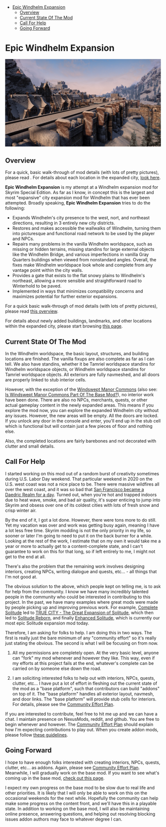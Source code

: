 - [Epic Windhelm Expansion](#epic-windhelm-expansion)
  - [Overview](#overview)
  - [Current State Of The Mod](#current-state-of-the-mod)
  - [Call For Help](#call-for-help)
  - [Going Forward](#going-forward)

# Epic Windhelm Expansion

![](/windhelm/pics/southwall.png?raw=true "An Epic Windhelm Expansion Mod")

## Overview

For a quick, basic walk-through of mod details (with lots of pretty pictures), please read . For details about each location in the expanded city, [look here](/windhelm/details.md).

**Epic Windhelm Expansion** is my attempt at a Windhelm expansion mod for Skyrim Special Edition. As far as I know, in concept this is the largest and most "expansive" city expansion mod for Windhelm that has ever been attempted. Broadly speaking, **Epic Windhelm Expansion** tries to do the following:

* Expands Windhelm's city presence to the west, nort, and northeast directions, resulting in 3 entirely new city districts.
* Restores and makes accessible the wallwalks of Windhelm, turning them into picturesque and functional road network to be used by the player and NPCs.
* Repairs many problems in the vanilla Windhelm worldspace, such as missing or hidden terrains, missing standins for large external objects like the Windhelm Bridge, and various imperfections in vanilla Gray Quarters buildings when viewed from nonstandard angles. Overall, the fixes make Windhelm worldspace look whole and complete from any vantage point within the city walls.
* Provides a gate that exists to the flat snowy plains to Windhelm's northeast, allowing a more sensible and straightforward road to Winterhold to be paved.
* Implemented in ways that minimizes compatibility concerns and maximizes potential for further exterior expansions.

For a quick basic walk-through of mod details (with lots of pretty pictures), please read [this overview](/windhelm/overview.md).

For details about newly added buildings, landmarks, and other locations within the expanded city, please start browsing [this page](/windhelm/details.md).


## Current State Of The Mod

In the Windhelm worldspace, the basic layout, structures, and building locations are finished. The vanilla fixups are also complete as far as I can tell. We also have standins, whether it be Tamriel worldspace standins for Windhelm worldspace objects, or Windhelm worldspace standins for Tamriel worldspace objects. All exteriors are fully navmeshed, and all doors are properly linked to stub interior cells.

However, with the exception of the [Windswept Manor Commons](/windhelm/details/windswept/commons.md) (also see: [Is Windswept Manor Commons Part Of The Base Mod?](/windhelm/plan.md#is-windswept-manor-commons-part-of-the-base-mod)), no interior work have been done. There are also no NPCs, merchants, quests, or other actual gameplay content in the newly expanded areas. This means if you explore the mod now, you can explore the expanded Windhelm city without any issues. However, the new areas will be empty. All the doors are locked. If you unlock any door in the console and enter, you'll end up in the stub cell which is functional but will contain just a few pieces of floor and nothing else.

Also, the completed locations are fairly barebones and not decorated with clutter and small details.


## Call For Help

I started working on this mod out of a random burst of creativity sometimes during U.S. Labor Day weekend. That particular weekend in 2020 on the U.S. west coast was not a nice place to be. There were massive wildfires all over the west coast, and it was so bad that [San Francisco became a Daedric Realm for a day](https://www.youtube.com/watch?v=so-FcHTWEIY). Turned out, when you're hot and trapped indoors due to heat wave, smoke, and bad air quality, it's super enticing to jump into Skyrim and obsess over one of its coldest cities with lots of fresh snow and crisp winter air.

By the end of it, I got a lot done. However, there were tons more to do still. Yet my vacation was over and work was getting busy again, meaning I have a lot less free time.  Skyrim modding is not the only priority in my life, so sooner or later I'm going to need to put it on the back burner for a while. Looking at the rest of the work, I estimate that on my own it would take me a year or more to actually get to a content-complete state, and I can't guarantee to work on this for that long, so if left entirely to me, I might not get to the end at all.

There's also the problem that the remaining work involves designing interiors, creating NPCs, writing dialogue and quests, etc… - all things that I'm not good at.

The obvious solution to the above, which people kept on telling me, is to ask for help from the community. I know we have many incredibly talented people in the community who could be interested in contributing to this project. In the past, we have many examples where great mods were made by people picking up and improving previous work. For example, [Complete Solitude](https://www.nexusmods.com/skyrim/mods/36061/) led to [TRUE CITY - The Great Expansion of Solitude](https://www.nexusmods.com/skyrim/mods/60430/), which then led to [Solitude Reborn](https://www.nexusmods.com/skyrim/mods/63685), and finally [Enhanced Solitude](https://www.nexusmods.com/skyrimspecialedition/mods/27816), which is currently our most epic Solitude expansion mod today.

Therefore, I am asking for folks to help. I am doing this in two ways. The first is really just the bare minimum of any "community effort" so it's really just stating the obvious. The second is what I will be focusing on from now.

1.	All my permissions are completely open. At the very basic level, anyone can "fork" my mod whenever and however they like. This way, even if my efforts at this project fails at the end, whatever's complete can be carried on by someone else down the road.

2.	I am soliciting interested folks to help out with interiors, NPCs, quests, clutter, etc... I have put a lot of effort in fleshing out the current state of the mod as a "base platform", such that contributors can build "addons" on top of it. The "base platform" handles all exterior layout, navmesh, and door links. The "base platform" will provide stub cells for interiors. For details, please see the [Community Effort Plan](/windhelm/plan.md).

If you are interested to contribute, feel free to hit me up and we can have a chat. I maintain presence on NexusMods, reddit, and github. You are free to begin whenever and however. The [Community Effort Plan](/windhelm/plan.md) should explain how I'm expecting contributions to play out. When you create addon mods, please follow [these guidelines](/windhelm/guidelines.md).

## Going Forward

I hope to have enough folks interested with creating interiors, NPCs, quests, clutter, etc... as addons. Again, please see [Community Effort Plan](/windhelm/plan.md). Meanwhile, I will gradually work on the base mod. If you want to see what's coming up in the base mod, [check out this page](windhelm/upcoming.md).

I expect my own progress on the base mod to be slow due to real life and other priorities. It is likely that I will only be able to work on this on the occasional weekends for the next while. Hopefully the community can help make some progress on the content front, and we'll have this in a playable state. In addition to working on the base mod, I will also be maintaining online presence, answering questions, and helping out resolving blocking issues addon authors may face to whatever degree I can.

